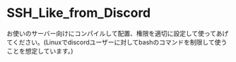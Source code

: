 # SSH_Like_from_Discord
お使いのサーバー向けにコンパイルして配置、権限を適切に設定して使ってあげてください。(Linuxでdiscordユーザーに対してbashのコマンドを制限して使うことを想定しています。)
